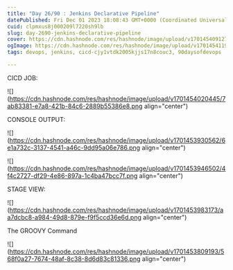 ```yaml
---
title: "Day 26/90 : Jenkins Declarative Pipeline"
datePublished: Fri Dec 01 2023 18:08:43 GMT+0000 (Coordinated Universal Time)
cuid: clpmxus8j000209l7220sh9lb
slug: day-2690-jenkins-declarative-pipeline
cover: https://cdn.hashnode.com/res/hashnode/image/upload/v1701454091278/e536825d-684a-4d70-a20e-57ca5cfc3569.png
ogImage: https://cdn.hashnode.com/res/hashnode/image/upload/v1701454119845/4d68b487-9ffd-44c3-bdce-42ab8758fdd7.png
tags: devops, jenkins, cicd-cjy1vtdk2005kjjs17n8couc3, 90daysofdevops

---
```


CICD JOB:

![](https://cdn.hashnode.com/res/hashnode/image/upload/v1701454020445/7ab83381-e7a8-421b-84c6-2889b55386e8.png align="center")

CONSOLE OUTPUT:

![](https://cdn.hashnode.com/res/hashnode/image/upload/v1701453930562/6e1a732c-3137-4541-a46c-9dd95a06e786.png align="center")

![](https://cdn.hashnode.com/res/hashnode/image/upload/v1701453946502/4f4c2727-df29-4e86-897a-1c4ba47bcc7f.png align="center")

STAGE VIEW:

![](https://cdn.hashnode.com/res/hashnode/image/upload/v1701453983173/aa7dcbc8-a984-49d8-879e-f9f5ccd36e6d.png align="center")

The GROOVY Command

![](https://cdn.hashnode.com/res/hashnode/image/upload/v1701453809193/568f0a27-7674-48af-8c38-8d6d83c81336.png align="center")